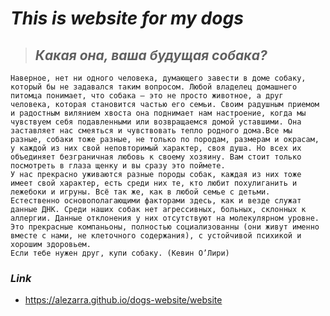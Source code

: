 # *This is website for my dogs*

> ## *Какая она, ваша будущая собака?*

    Наверное, нет ни одного человека, думающего завести в доме собаку, который бы не задавался таким вопросом. Любой владелец домашнего питомца понимает, что собака — это не просто животное, а друг человека, которая становится частью его семьи. Своим радушным приемом и радостным вилянием хвоста она поднимает нам настроение, когда мы чувствуем себя подавленными или возвращаемся домой уставшими. Она заставляет нас смеяться и чувствовать тепло родного дома.Все мы разные, собаки тоже разные, не только по породам, размерам и окрасам, у каждой из них свой неповторимый характер, своя душа. Но всех их объединяет безграничная любовь к своему хозяину. Вам стоит только посмотреть в глаза щенку и вы сразу это поймете.
    У нас прекрасно уживаются разные породы собак, каждая из них тоже имеет свой характер, есть среди них те, кто любит похулиганить и лежебоки и игруны. Всё так же, как в любой семье с детьми. 
    Естественно основополагающими факторами здесь, как и везде служат данные ДНК. Среди наших собак нет агрессивных, больных, склонных к аллергии. Данные отклонения у них отсутствуют на молекулярном уровне. Это прекрасные компаньоны, полностью социализованны (они живут именно вместе с нами, не клеточного содержания), с устойчивой психикой и хорошим здоровьем.
    Если тебе нужен друг, купи собаку. (Кевин О’Лири)

### *Link*
 - https://alezarra.github.io/dogs-website/website